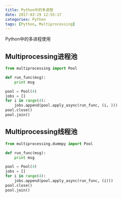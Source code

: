 ```yaml
---
title: Python中的多进程
date: 2017-03-29 12:55:17
categories: Python
tags: [Python, Multiprocessing]
---
```


Python中的多进程使用

## Multiprocessing进程池

```python
from multiprocessing import Pool

def run_func(msg):
    print msg

pool = Pool(4)
jobs = []
for i in range(4):
    jobs.append(pool.apply_async(run_func, (i, )))
pool.close()
pool.join()
```

## Multiprocessing线程池

```python
from multiprocessing.dummpy import Pool

def run_func(msg):
    print msg

pool = Pool(4)
jobs = []
for i in range(4):
    jobs.append(pool.apply_async(run_func, (i)))
pool.close()
pool.join()
```
